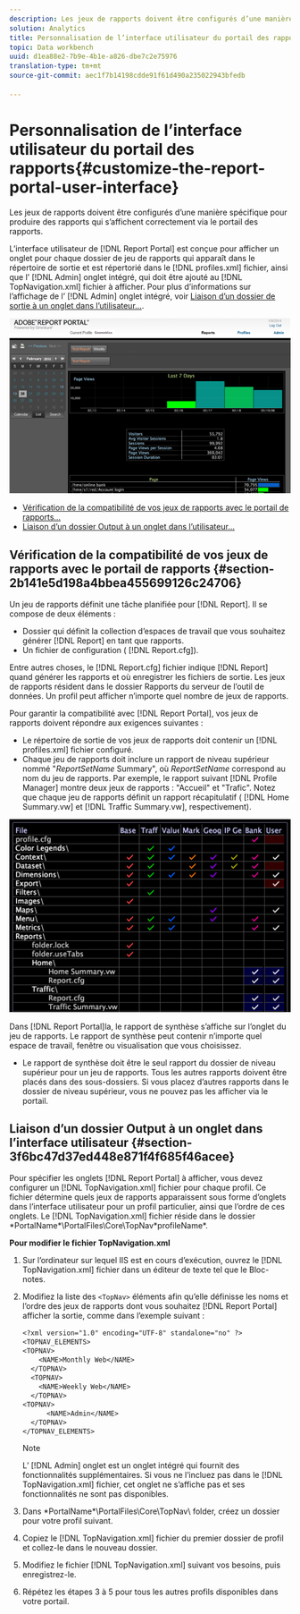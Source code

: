 ```yaml
---
description: Les jeux de rapports doivent être configurés d’une manière spécifique pour produire des rapports qui s’affichent correctement via le portail des rapports.
solution: Analytics
title: Personnalisation de l’interface utilisateur du portail des rapports
topic: Data workbench
uuid: d1ea88e2-7b9e-4b1e-a826-dbe7c2e75976
translation-type: tm+mt
source-git-commit: aec1f7b14198cdde91f61d490a235022943bfedb

---
```



# Personnalisation de l’interface utilisateur du portail des rapports{#customize-the-report-portal-user-interface}

Les jeux de rapports doivent être configurés d’une manière spécifique pour produire des rapports qui s’affichent correctement via le portail des rapports.

L’interface utilisateur de [!DNL Report Portal] est conçue pour afficher un onglet pour chaque dossier de jeu de rapports qui apparaît dans le répertoire de sortie et est répertorié dans le [!DNL profiles.xml] fichier, ainsi que l’ [!DNL Admin] onglet intégré, qui doit être ajouté au [!DNL TopNavigation.xml] fichier à afficher. Pour plus d’informations sur l’affichage de l’ [!DNL Admin] onglet intégré, voir [Liaison d’un dossier de sortie à un onglet dans l’utilisateur...](../../../home/c-rpt-oview/c-install-rpt-port/c-rpt-port-user-inter.md#section-3f6bc47d37ed448e871f4f685f46acee).

![](assets/report_portal_home.png)

* [Vérification de la compatibilité de vos jeux de rapports avec le portail de rapports...](../../../home/c-rpt-oview/c-install-rpt-port/c-rpt-port-user-inter.md#section-2b141e5d198a4bbea455699126c24706)
* [Liaison d’un dossier Output à un onglet dans l’utilisateur...](../../../home/c-rpt-oview/c-install-rpt-port/c-rpt-port-user-inter.md#section-3f6bc47d37ed448e871f4f685f46acee)

## Vérification de la compatibilité de vos jeux de rapports avec le portail de rapports {#section-2b141e5d198a4bbea455699126c24706}

Un jeu de rapports définit une tâche planifiée pour [!DNL Report]. Il se compose de deux éléments :

* Dossier qui définit la collection d’espaces de travail que vous souhaitez générer [!DNL Report] en tant que rapports.
* Un fichier de configuration ( [!DNL Report.cfg]).

Entre autres choses, le [!DNL Report.cfg] fichier indique [!DNL Report] quand générer les rapports et où enregistrer les fichiers de sortie. Les jeux de rapports résident dans le dossier Rapports du serveur de l’outil de données. Un profil peut afficher n’importe quel nombre de jeux de rapports.

Pour garantir la compatibilité avec [!DNL Report Portal], vos jeux de rapports doivent répondre aux exigences suivantes :

* Le répertoire de sortie de vos jeux de rapports doit contenir un [!DNL profiles.xml] fichier configuré.
* Chaque jeu de rapports doit inclure un rapport de niveau supérieur nommé &quot;*ReportSetName* Summary&quot;, où *ReportSetName* correspond au nom du jeu de rapports. Par exemple, le rapport suivant [!DNL Profile Manager] montre deux jeux de rapports : &quot;Accueil&quot; et &quot;Trafic&quot;. Notez que chaque jeu de rapports définit un rapport récapitulatif ( [!DNL Home Summary.vw] et [!DNL Traffic Summary.vw], respectivement).

![](assets/rptPort_scrn_RptSets.png)

Dans [!DNL Report Portal]la, le rapport de synthèse s’affiche sur l’onglet du jeu de rapports. Le rapport de synthèse peut contenir n’importe quel espace de travail, fenêtre ou visualisation que vous choisissez.

* Le rapport de synthèse doit être le seul rapport du dossier de niveau supérieur pour un jeu de rapports. Tous les autres rapports doivent être placés dans des sous-dossiers. Si vous placez d’autres rapports dans le dossier de niveau supérieur, vous ne pouvez pas les afficher via le portail.

## Liaison d’un dossier Output à un onglet dans l’interface utilisateur {#section-3f6bc47d37ed448e871f4f685f46acee}

Pour spécifier les onglets [!DNL Report Portal] à afficher, vous devez configurer un [!DNL TopNavigation.xml] fichier pour chaque profil. Ce fichier détermine quels jeux de rapports apparaissent sous forme d’onglets dans l’interface utilisateur pour un profil particulier, ainsi que l’ordre de ces onglets. Le [!DNL TopNavigation.xml] fichier réside dans le dossier \*PortalName*\PortalFiles\Core\TopNav\*profileName*.

**Pour modifier le fichier TopNavigation.xml**

1. Sur l’ordinateur sur lequel IIS est en cours d’exécution, ouvrez le [!DNL TopNavigation.xml] fichier dans un éditeur de texte tel que le Bloc-notes.
1. Modifiez la liste des `<TopNav>` éléments afin qu’elle définisse les noms et l’ordre des jeux de rapports dont vous souhaitez [!DNL Report Portal] afficher la sortie, comme dans l’exemple suivant :

   ```
   <?xml version="1.0" encoding="UTF-8" standalone="no" ?>
   <TOPNAV_ELEMENTS>
   <TOPNAV>
       <NAME>Monthly Web</NAME>
     </TOPNAV>
     <TOPNAV>
       <NAME>Weekly Web</NAME>
     </TOPNAV>
   <TOPNAV> 
         <NAME>Admin</NAME> 
     </TOPNAV>
   </TOPNAV_ELEMENTS>
   ```

   >[!NOTE]
   >
   >L’ [!DNL Admin] onglet est un onglet intégré qui fournit des fonctionnalités supplémentaires. Si vous ne l’incluez pas dans le [!DNL TopNavigation.xml] fichier, cet onglet ne s’affiche pas et ses fonctionnalités ne sont pas disponibles.

1. Dans \*PortalName*\PortalFiles\Core\TopNav\ folder, créez un dossier pour votre profil suivant.
1. Copiez le [!DNL TopNavigation.xml] fichier du premier dossier de profil et collez-le dans le nouveau dossier.
1. Modifiez le fichier [!DNL TopNavigation.xml] suivant vos besoins, puis enregistrez-le.
1. Répétez les étapes 3 à 5 pour tous les autres profils disponibles dans votre portail.


